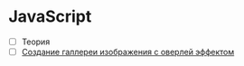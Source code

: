 # JavaScript

- [ ] Теория
- [ ] [Создание галлереи изображения с оверлей эффектом](content/practic/gallery_with_overlay.md)